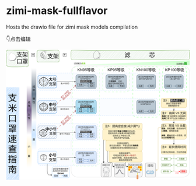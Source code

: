 # zimi-mask-fullflavor
Hosts the drawio file for zimi mask models compilation

👇点击编辑

[![Test Embedding draw.io](./支米口罩产品简介-可编辑.png)](https://app.diagrams.net/#Hxmoiduts/zimi-mask-fullflavor/develop/支米口罩产品简介-可编辑.png)
